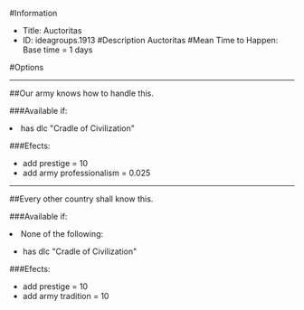 #Information
 - Title: Auctoritas
 - ID: ideagroups.1913
#Description
Auctoritas
#Mean Time to Happen:
Base time = 1 days

#Options

___
##Our army knows how to handle this.

###Available if:
<li>has dlc "Cradle of Civilization"</li>

###Efects:<ul><li>add prestige = 10</li><li>add army professionalism = 0.025</li></ul>

___
##Every other country shall know this.

###Available if:
<li>None of the following:</li><ul><li>has dlc "Cradle of Civilization"</li></ul>

###Efects:<ul><li>add prestige = 10</li><li>add army tradition = 10</li></ul>
